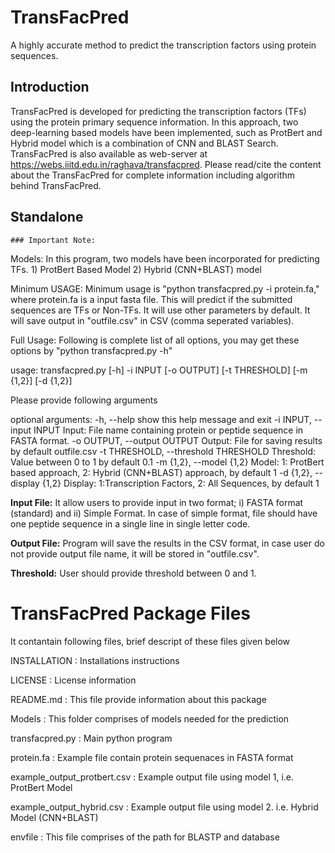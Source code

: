 # **TransFacPred**
A highly accurate method to predict the transcription factors using protein sequences.
## Introduction
TransFacPred is developed for predicting the transcription factors (TFs) using the protein primary sequence information. In this approach, two deep-learning based models have been implemented, such as ProtBert and Hybrid model which is a combination of CNN and BLAST Search.
TransFacPred is also available as web-server at https://webs.iiitd.edu.in/raghava/transfacpred. Please read/cite the content about the TransFacPred for complete information including algorithm behind TransFacPred.

## Standalone
```
### Important Note:
```

Models: In this program, two models have been incorporated for predicting TFs. 1) ProtBert Based Model 2) Hybrid (CNN+BLAST) model

Minimum USAGE: Minimum usage is "python transfacpred.py -i protein.fa," where protein.fa is a input fasta file. This will predict if the submitted sequences are TFs or Non-TFs. It will use other parameters by default. It will save output in "outfile.csv" in CSV (comma seperated variables).

Full Usage: Following is complete list of all options, you may get these options by "python transfacpred.py -h" 

usage: transfacpred.py [-h] -i INPUT [-o OUTPUT] [-t THRESHOLD] [-m {1,2}] [-d {1,2}]

Please provide following arguments

optional arguments:
  -h, --help            show this help message and exit
  -i INPUT, --input INPUT
                        Input: File name containing protein or peptide sequence in FASTA format.
  -o OUTPUT, --output OUTPUT
                        Output: File for saving results by default outfile.csv
  -t THRESHOLD, --threshold THRESHOLD
                        Threshold: Value between 0 to 1 by default 0.1
  -m {1,2}, --model {1,2}
                        Model: 1: ProtBert based approach, 2: Hybrid (CNN+BLAST) approach, by default 1
  -d {1,2}, --display {1,2}
                        Display: 1:Transcription Factors, 2: All Sequences, by default 1

**Input File:** It allow users to provide input in two format; i) FASTA format (standard) and ii) Simple Format. In case of simple format, file should have one peptide sequence in a single line in single letter code. 

**Output File:** Program will save the results in the CSV format, in case user do not provide output file name, it will be stored in "outfile.csv".

**Threshold:** User should provide threshold between 0 and 1.


TransFacPred Package Files
=======================
It contantain following files, brief descript of these files given below

INSTALLATION  			: Installations instructions

LICENSE       			: License information

README.md     			: This file provide information about this package

Models        		        : This folder comprises of models needed for the prediction

transfacpred.py 		: Main python program 

protein.fa			: Example file contain protein sequenaces in FASTA format 

example_output_protbert.csv	: Example output file using model 1, i.e. ProtBert Model

example_output_hybrid.csv	: Example output file using model 2. i.e. Hybrid Model (CNN+BLAST)

envfile				: This file comprises of the path for BLASTP and database
